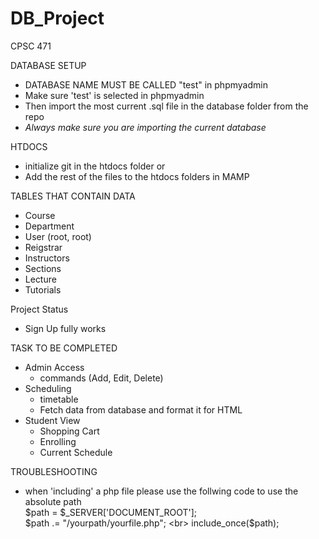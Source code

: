 # DB_Project
CPSC 471

DATABASE SETUP
  - DATABASE NAME MUST BE CALLED "test" in phpmyadmin
  - Make sure 'test' is selected in phpmyadmin
  - Then import the most current .sql file in the database folder from the repo
  - *Always make sure you are importing the current database*

HTDOCS
  - initialize git in the htdocs folder or
  - Add the rest of the files to the htdocs folders in MAMP

 TABLES THAT CONTAIN DATA
  - Course
  - Department
  - User (root, root)
  - Reigstrar
  - Instructors
  - Sections
  - Lecture
  - Tutorials
  
Project Status
  - Sign Up fully works
  
TASK TO BE COMPLETED
  - Admin Access
    - commands (Add, Edit, Delete)
  - Scheduling
    - timetable
    - Fetch data from database and format it for HTML
  - Student View
    - Shopping Cart
    - Enrolling
    - Current Schedule
    
TROUBLESHOOTING
  - when 'including' a php file please use the follwing code to use the absolute path <br>
        $path = $_SERVER['DOCUMENT_ROOT'];  <br>
        $path .= "/yourpath/yourfile.php";  <br>
        include_once($path);  <br>
